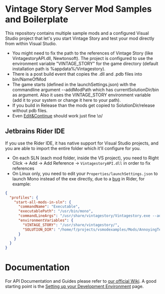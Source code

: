 # Vintage Story Server Mod Samples and Boilerplate

This repository contains multiple sample mods and a configured Visual Studio project that let's you start Vintage Story and test your mod directly from within Visual Studio.
- You might need to fix the path to the references of Vintage Story (like VintagestoryAPI.dll, Newtonsoft). The project is configured to use the environment variable "VINTAGE_STORY" for the game directory (default installation path is %appdata%/Vintagestory).
- There is a post build event that copies the .dll and .pdb files into bin/NameOfMod
- The game starts (defined in the launchSettings.json) with the commandline argument --addModPath which has currentSolutionDir/bin as argument. Also it uses the VINTAGE_STORY environment variable (add it to your system or change it here to your path).
- If you build in Release than the mods get copied to SolutionDir/release without pdb files.
- Even [Edit&Continue](https://msdn.microsoft.com/en-us/library/bcew296c.aspx) should work just fine \o/

## Jetbrains Rider IDE

If you use the Rider IDE, it has native support for Visual Studio projects, and you are able to import the entire folder which it'll configure for you.
- On each SLN (each mod folder, inside the VS project), you need to Right Click -> Add -> Add Reference -> `VintagestoryAPI.dll` in order to fix references
- On Linux only, you need to edit your `Properties/launchSettings.json` to launch Mono instead of the exe directly, due to a [bug](https://youtrack.jetbrains.com/issue/RIDER-75160) in Rider, for example:
```json
{
  "profiles": {
    "start-all-mods-in-sln": {
      "commandName": "Executable",
      "executablePath": "/usr/bin/mono",
      "commandLineArgs": "/usr/share/vintagestory/Vintagestory.exe --addModPath=\"$VINTAGE_STORY\" --dataPath=\"$SOLUTION_DIR\"",
      "environmentVariables": {
        "VINTAGE_STORY": "/usr/share/vintagestory/",
        "SOLUTION_DIR": "/home/f/projects/vsmodexamples/Mods/AnnoyingTextSystem/bin"
      }
    }
  }
}
```

# Documentation

For API Documentation and Guides please refer to [our official Wiki](http://wiki.vintagestory.at/). A good starting point is the [Setting up your Development Environment](https://wiki.vintagestory.at/index.php?title=Modding:Setting_up_your_Development_Environment) page.

